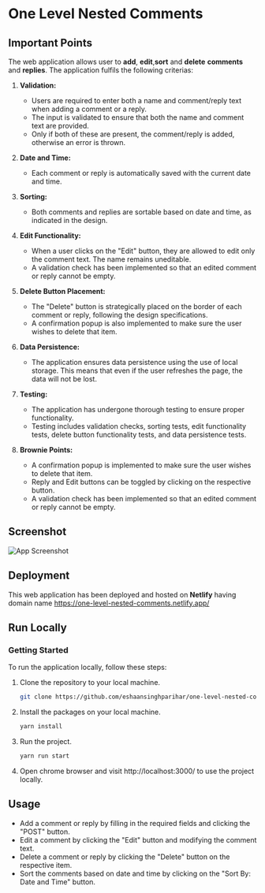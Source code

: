 
# One Level Nested Comments



## Important Points

The web application allows user to **add**, **edit**,**sort** and **delete** **comments** and **replies**. The application fulfils the following criterias:

1. **Validation:**
   - Users are required to enter both a name and comment/reply text when adding a comment or a reply.
   - The input is validated to ensure that both the name and comment text are provided.
   - Only if both of these are present, the comment/reply is added, otherwise an error is thrown.

2. **Date and Time:**
   - Each comment or reply is automatically saved with the current date and time.

3. **Sorting:**
   - Both comments and replies are sortable based on date and time, as indicated in the design.

4. **Edit Functionality:**
   - When a user clicks on the "Edit" button, they are allowed to edit only the comment text. The name remains uneditable.
   - A validation check has been implemented so that an edited comment or reply cannot be empty.

5. **Delete Button Placement:**
   - The "Delete" button is strategically placed on the border of each comment or reply, following the design specifications.
   - A confirmation popup is also implemented to make sure the user wishes to delete that item.

6. **Data Persistence:**
   - The application ensures data persistence using the use of local storage. This means that even if the user refreshes the page, the data will not be lost.

7. **Testing:**
   - The application has undergone thorough testing to ensure proper functionality.
   - Testing includes validation checks, sorting tests, edit functionality tests, delete button functionality tests, and data persistence tests.

8. **Brownie Points:**
    - A confirmation popup is implemented to make sure the user wishes to delete that item.
    - Reply and Edit buttons can be toggled by clicking on the respective button.
    - A validation check has been implemented so that an edited comment or reply cannot be empty.


## Screenshot

![App Screenshot](https://github.com/eshaansinghparihar/one-level-nested-comments/assets/52907892/a4078590-e5b7-436e-98bd-12925b46f9d1)


## Deployment

This web application has been deployed and hosted on **Netlify** having domain name https://one-level-nested-comments.netlify.app/


## Run Locally

### Getting Started

To run the application locally, follow these steps:

1. Clone the repository to your local machine.

   ```bash
   git clone https://github.com/eshaansinghparihar/one-level-nested-comments.git

2. Install the packages on your local machine.

    ```bash
    yarn install

3. Run the project.

    ```bash
    yarn run start 

4. Open chrome browser and visit http://localhost:3000/ to use the project locally.
## Usage

- Add a comment or reply by filling in the required fields and clicking the "POST" button.
- Edit a comment by clicking the "Edit" button and modifying the comment text.
- Delete a comment or reply by clicking the "Delete" button on the respective item.
- Sort the comments based on date and time by clicking on the "Sort By: Date and Time" button.

